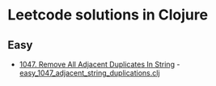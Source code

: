 # Leetcode solutions in Clojure


## Easy

- [1047. Remove All Adjacent Duplicates In String](https://leetcode.com/problems/remove-all-adjacent-duplicates-in-string/) - [easy_1047_adjacent_string_duplications.clj](src/easy_1047_adjacent_string_duplications.clj)